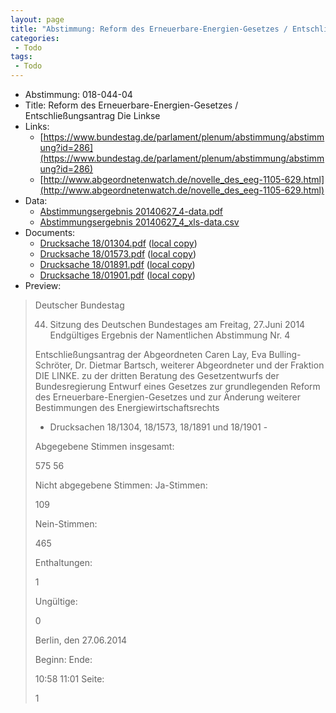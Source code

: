 ```yaml
---
layout: page
title: "Abstimmung: Reform des Erneuerbare-Energien-Gesetzes / Entschließungsantrag Die Linkse"
categories:
 - Todo
tags:
 - Todo
---
```


* Abstimmung: 018-044-04
* Title: Reform des Erneuerbare-Energien-Gesetzes / Entschließungsantrag Die Linkse
* Links: 
    * [https://www.bundestag.de/parlament/plenum/abstimmung/abstimmung?id=286](https://www.bundestag.de/parlament/plenum/abstimmung/abstimmung?id=286)
    * [http://www.abgeordnetenwatch.de/novelle_des_eeg-1105-629.html](http://www.abgeordnetenwatch.de/novelle_des_eeg-1105-629.html)
* Data: 
    * [Abstimmungsergebnis 20140627_4-data.pdf](/res/abstimmungsliste/20140627_4-data.pdf)
    * [Abstimmungsergebnis 20140627_4_xls-data.csv](/res/abstimmungsliste/analyses/20140627_4_xls-data.csv)
* Documents: 
    * [Drucksache 18/01304.pdf](http://dip21.bundestag.de/dip21/btd/18/013/1801304.pdf) ([local copy](/res/abstimmungsdaten/018-044-04/1801304.pdf))
    * [Drucksache 18/01573.pdf](http://dip21.bundestag.de/dip21/btd/18/015/1801573.pdf) ([local copy](/res/abstimmungsdaten/018-044-04/1801573.pdf))
    * [Drucksache 18/01891.pdf](http://dip21.bundestag.de/dip21/btd/18/018/1801891.pdf) ([local copy](/res/abstimmungsdaten/018-044-04/1801891.pdf))
    * [Drucksache 18/01901.pdf](http://dip21.bundestag.de/dip21/btd/18/019/1801901.pdf) ([local copy](/res/abstimmungsdaten/018-044-04/1801901.pdf))
* Preview: 
> Deutscher Bundestag
> 
> 44. Sitzung des Deutschen Bundestages
> am Freitag, 27.Juni 2014
> Endgültiges Ergebnis der Namentlichen Abstimmung Nr. 4
> 
> Entschließungsantrag der Abgeordneten Caren Lay, Eva Bulling-Schröter, Dr. Dietmar
> Bartsch, weiterer Abgeordneter und der Fraktion DIE LINKE.
> zu der dritten Beratung des Gesetzentwurfs der Bundesregierung
> Entwurf eines Gesetzes zur grundlegenden Reform des Erneuerbare-Energien-Gesetzes und
> zur Änderung weiterer Bestimmungen des Energiewirtschaftsrechts
> - Drucksachen 18/1304, 18/1573, 18/1891 und 18/1901 -
> 
> Abgegebene Stimmen insgesamt:
> 
> 575
> 56
> 
> Nicht abgegebene Stimmen:
> Ja-Stimmen:
> 
> 109
> 
> Nein-Stimmen:
> 
> 465
> 
> Enthaltungen:
> 
> 1
> 
> Ungültige:
> 
> 0
> 
> Berlin, den 27.06.2014
> 
> Beginn:
> Ende:
> 
> 10:58
> 11:01
> Seite:
> 
> 1
> 
> 
